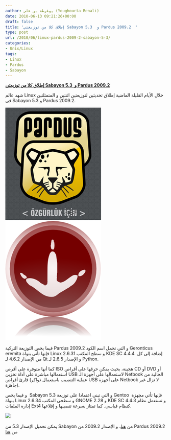 ```yaml
---
author: يوغرطة بن علي (Youghourta Benali)
date: 2010-06-13 09:21:26+00:00
draft: false
title: 'إطلاق كلا من توزيعتي Sabayon 5.3  و Pardus 2009.2  '
type: post
url: /2010/06/linux-pardus-2009-2-sabayon-5-3/
categories:
- Unix/Linux
tags:
- Linux
- Pardus
- Sabayon
---
```


**[إطلاق كلا من توزيعتي Sabayon 5.3  و Pardus 2009.2](https://www.it-scoop.com/2010/06/Linux-Pardus-2009-2-Sabayon-5-3)**




شهد عالم Linux خلال الأيام القليلة الماضية إطلاق تحديثين لتوزيعتين اثنتين و المتمثلتين في Sabayon 5.3 و Pardus 2009.2.







[![](pardus.jpg)
](https://www.it-scoop.com/2010/06/Linux-Pardus-2009-2-Sabayon-5-3) [![](sabayon-logo-only_small.png)
](https://www.it-scoop.com/2010/06/Linux-Pardus-2009-2-Sabayon-5-3)




فيما يخص التوزيعة التركية Pardus 2009.2 و التي تحمل اسم الكود Geronticus eremita فإنها تأتي بنواة Linux 2.6.31 و سطح المكتب KDE SC 4.4.4  إضافة إلى كل من الإصدار 4.6.2 لـ Qt و الإصدار 2.6.5 لـ Python.


كما أنها متوفرة على أقرص ISO هجينة، بحيث يمكن حرقها على أقراص CD أو DVD أو استعمالها مباشرة على أداة تخزين USB لاستعمالها على أجهزة الـ Netbook الخالية من قارئ أقراص (عملية التنصيب باستعمال ذواكر USB على أجهزة Netbook لا تزال غير جاهزة).

و فيما يخص  Sabayon 5.3 و التي تبنى اعتمادا على توزيعة Gentoo  فإنها تأتي مجهزة بنواة Linux 2.6.34 و سطحي المكتب GNOME 2.28 و KDE SC 4.4.3 و تستعمل نظام إدارة الملفات Ext4 كنظام قياسي. كما تمتاز بسرعة تنصيبها و إقلاعها.

[![](http://www.sabayon.org/images/screenshots/Sabayon%20Linux%204.1%20KDE/gscreen5.png  )
](https://www.it-scoop.com/2010/06/Linux-Pardus-2009-2-Sabayon-5-3)

يمكن تحميل الإصدار 5.3 من Sabayon من [هنا](http://www.sabayonlinux.org/mod/mirrors/)، و الإصدار 2009.2 من Pardus 2009.2 من [هنا](http://www.pardus.org.tr/eng/download/)
